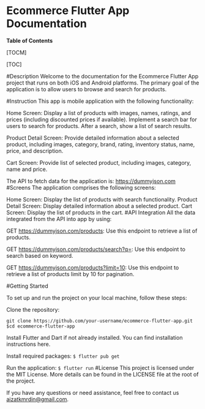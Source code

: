 # Ecommerce Flutter App Documentation

**Table of Contents**

[TOCM]

[TOC]

#Description
Welcome to the documentation for the Ecommerce Flutter App project that runs on both iOS and Android platforms. The primary goal of the application is to allow users to browse and search for products.

#Instruction
This app is mobile application with the following functionality:

Home Screen: Display a list of products with images, names, ratings, and prices (including discounted prices if available). Implement a search bar for users to search for products. After a search, show a list of search results.

Product Detail Screen: Provide detailed information about a selected product, including images, category, brand, rating, inventory status, name, price, and description.

Cart Screen: Provide list of selected product, including images, category, name and price.

The API to fetch data for the application is: https://dummyjson.com
#Screens
The application comprises the following screens:

Home Screen: Display the list of products with search functionality.
Product Detail Screen: Display detailed information about a selected product.
Cart Screen: Display the list of products in the cart.
#API Integration
All the data integrated from the API into app by using:

GET https://dummyjson.com/products: Use this endpoint to retrieve a list of products.

GET https://dummyjson.com/products/search?q=: Use this endpoint to search based on keyword.

GET https://dummyjson.com/products?limit=10: Use this endpoint to retrieve a list of products limit by 10 for pagination.

#Getting Started

To set up and run the project on your local machine, follow these steps:

Clone the repository:

`git clone https://github.com/your-username/ecommerce-flutter-app.git`
`$cd ecommerce-flutter-app`

Install Flutter and Dart if not already installed. You can find installation instructions here.

Install required packages:
`$ flutter pub get`

Run the application:
`$ flutter run`
#License
This project is licensed under the MIT License. More details can be found in the LICENSE file at the root of the project.

If you have any questions or need assistance, feel free to contact us aizatkmrdin@gmail.com.
